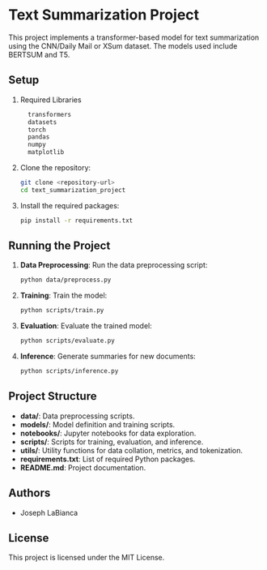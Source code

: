 # Text Summarization Project

This project implements a transformer-based model for text summarization using the CNN/Daily Mail or XSum dataset. The models used include BERTSUM and T5.

## Setup

1. Required Libraries
   ```bash
     transformers
     datasets
     torch
     pandas
     numpy
     matplotlib
   ```

2. Clone the repository:
    ```bash
    git clone <repository-url>
    cd text_summarization_project
    ```

3. Install the required packages:
    ```bash
    pip install -r requirements.txt
    ```

## Running the Project

1. **Data Preprocessing**:
    Run the data preprocessing script:
    ```bash
    python data/preprocess.py
    ```

2. **Training**:
    Train the model:
    ```bash
    python scripts/train.py
    ```

3. **Evaluation**:
    Evaluate the trained model:
    ```bash
    python scripts/evaluate.py
    ```

4. **Inference**:
    Generate summaries for new documents:
    ```bash
    python scripts/inference.py
    ```

## Project Structure

- **data/**: Data preprocessing scripts.
- **models/**: Model definition and training scripts.
- **notebooks/**: Jupyter notebooks for data exploration.
- **scripts/**: Scripts for training, evaluation, and inference.
- **utils/**: Utility functions for data collation, metrics, and tokenization.
- **requirements.txt**: List of required Python packages.
- **README.md**: Project documentation.

## Authors

- Joseph LaBianca

## License

This project is licensed under the MIT License.

